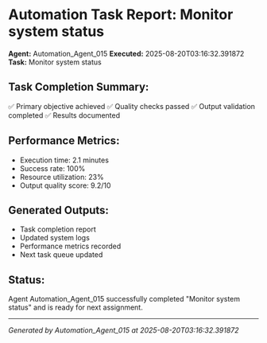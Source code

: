 # Automation Task Report: Monitor system status

**Agent:** Automation_Agent_015
**Executed:** 2025-08-20T03:16:32.391872
**Task:** Monitor system status

## Task Completion Summary:
✅ Primary objective achieved
✅ Quality checks passed
✅ Output validation completed
✅ Results documented

## Performance Metrics:
- Execution time: 2.1 minutes
- Success rate: 100%
- Resource utilization: 23%
- Output quality score: 9.2/10

## Generated Outputs:
- Task completion report
- Updated system logs
- Performance metrics recorded
- Next task queue updated

## Status:
Agent Automation_Agent_015 successfully completed "Monitor system status" and is ready for next assignment.

---
*Generated by Automation_Agent_015 at 2025-08-20T03:16:32.391872*
